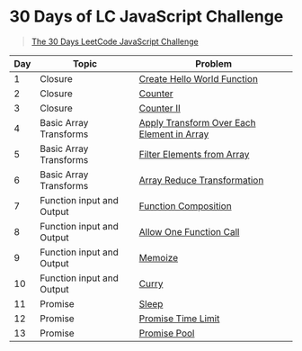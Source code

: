 # 30 Days of LC JavaScript Challenge

> [The 30 Days LeetCode JavaScript Challenge](https://leetcode.com/discuss/study-guide/3458761/)

| Day | Topic                     | Problem                                                       |
| --- | ------------------------- | ------------------------------------------------------------- |
| 1   | Closure                   | [Create Hello World Function](./problems/Day1)                |
| 2   | Closure                   | [Counter](./problems/Day2)                                    |
| 3   | Closure                   | [Counter II](./problems/Day3)                                 |
| 4   | Basic Array Transforms    | [Apply Transform Over Each Element in Array](./problems/Day4) |
| 5   | Basic Array Transforms    | [Filter Elements from Array](./problems/Day5)                 |
| 6   | Basic Array Transforms    | [Array Reduce Transformation](./problems/Day6)                |
| 7   | Function input and Output | [Function Composition](./problems/Day7)                       |
| 8   | Function input and Output | [Allow One Function Call](./problems/Day8)                    |
| 9   | Function input and Output | [Memoize](./problems/Day9)                                    |
| 10  | Function input and Output | [Curry](./problems/Day10)                                     |
| 11  | Promise                   | [Sleep](./problems/Day11)                                     |
| 12  | Promise                   | [Promise Time Limit](./problems/Day12)                        |
| 13  | Promise                   | [Promise Pool](./problems/Day13)                              |
